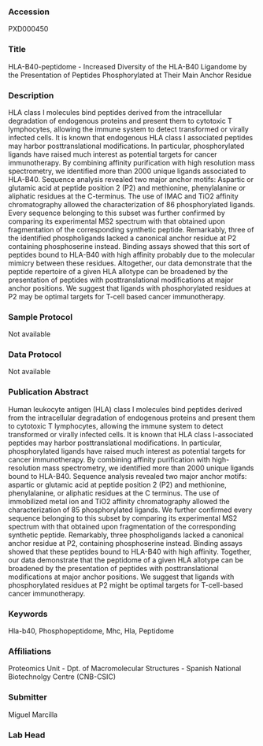 ### Accession
PXD000450

### Title
HLA-B40-peptidome -  Increased Diversity of the HLA-B40 Ligandome by the Presentation of Peptides Phosphorylated at Their Main Anchor Residue

### Description
HLA class I molecules bind peptides derived from the intracellular degradation of endogenous proteins and present them to cytotoxic T lymphocytes, allowing the immune system to detect transformed or virally infected cells. It is known that endogenous HLA class I associated peptides may harbor posttranslational modifications. In particular, phosphorylated ligands have raised much interest as potential targets for cancer immunotherapy. By combining affinity purification with high resolution mass spectrometry, we identified more than 2000 unique ligands associated to HLA-B40. Sequence analysis revealed two major anchor motifs: Aspartic or glutamic acid at peptide position 2 (P2) and methionine, phenylalanine or aliphatic residues at the C-terminus. The use of IMAC and TiO2 affinity chromatography allowed the characterization of 86 phosphorylated ligands. Every sequence belonging to this subset was further confirmed by comparing its experimental MS2 spectrum with that obtained upon fragmentation of the corresponding synthetic peptide. Remarkably, three of the identified phospholigands lacked a canonical anchor residue at P2 containing phosphoserine instead. Binding assays showed that this sort of peptides bound to HLA-B40 with high affinity probably due to the molecular mimicry between these residues. Altogether, our data demonstrate that the peptide repertoire of a given HLA allotype can be broadened by the presentation of peptides with posttranslational modifications at major anchor positions. We suggest that ligands with phosphorylated residues at P2 may be optimal targets for T-cell based cancer immunotherapy.

### Sample Protocol
Not available

### Data Protocol
Not available

### Publication Abstract
Human leukocyte antigen (HLA) class I molecules bind peptides derived from the intracellular degradation of endogenous proteins and present them to cytotoxic T lymphocytes, allowing the immune system to detect transformed or virally infected cells. It is known that HLA class I-associated peptides may harbor posttranslational modifications. In particular, phosphorylated ligands have raised much interest as potential targets for cancer immunotherapy. By combining affinity purification with high-resolution mass spectrometry, we identified more than 2000 unique ligands bound to HLA-B40. Sequence analysis revealed two major anchor motifs: aspartic or glutamic acid at peptide position 2 (P2) and methionine, phenylalanine, or aliphatic residues at the C terminus. The use of immobilized metal ion and TiO2 affinity chromatography allowed the characterization of 85 phosphorylated ligands. We further confirmed every sequence belonging to this subset by comparing its experimental MS2 spectrum with that obtained upon fragmentation of the corresponding synthetic peptide. Remarkably, three phospholigands lacked a canonical anchor residue at P2, containing phosphoserine instead. Binding assays showed that these peptides bound to HLA-B40 with high affinity. Together, our data demonstrate that the peptidome of a given HLA allotype can be broadened by the presentation of peptides with posttranslational modifications at major anchor positions. We suggest that ligands with phosphorylated residues at P2 might be optimal targets for T-cell-based cancer immunotherapy.

### Keywords
Hla-b40, Phosphopeptidome, Mhc, Hla, Peptidome

### Affiliations
Proteomics Unit - Dpt. of Macromolecular Structures - Spanish National Biotechnolgy Centre (CNB-CSIC)

### Submitter
Miguel Marcilla

### Lab Head


